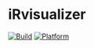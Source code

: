 # iRvisualizer

[![Build](https://img.shields.io/github/actions/workflow/status/JamesClonk/iRvisualizer/build.yml?branch=master&label=Build)](https://github.com/JamesClonk/iRvisualizer/actions/workflows/build.yml)
[![Platform](https://img.shields.io/badge/Platform-Kubernetes-blue)](https://kubernetes.io/)
